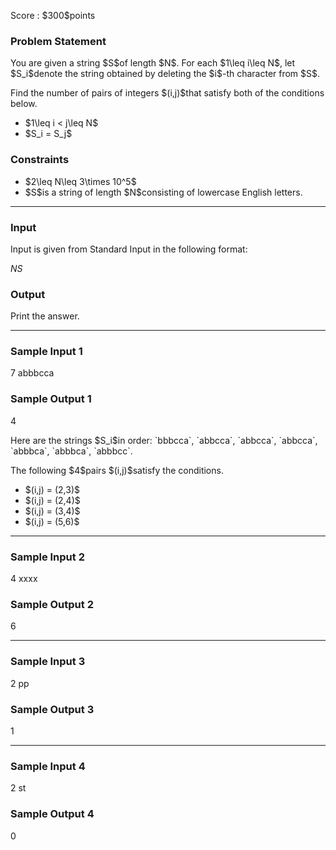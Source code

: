 
<div>

<span>

<span>

<p>
Score : $300$points
</p>

<div>

<section>

### **Problem Statement**

<p>
You are given a string $S$of length $N$.
For each $1\leq i\leq N$, let $S_i$denote the string obtained by deleting the $i$-th character from $S$.
</p>

<p>
Find the number of pairs of integers $(i,j)$that satisfy both of the conditions below.
</p>

<ul>

<li>
$1\leq i < j\leq N$
</li>

<li>
$S_i = S_j$
</li>

</ul>

</section>

</div>

<div>

<section>

### **Constraints**

<ul>

<li>
$2\leq N\leq 3\times 10^5$
</li>

<li>
$S$is a string of length $N$consisting of lowercase English letters.
</li>

</ul>

</section>

</div>

---

<div>

<div>

<section>

### **Input**

<p>
Input is given from Standard Input in the following format:
</p>

<div>

$N$$S$
</div>

</section>

</div>

<div>

<section>

### **Output**

<p>
Print the answer.
</p>

</section>

</div>

</div>

---

<div>

<section>

### **Sample Input 1**

<div>

7
abbbcca

</div>

</section>

</div>

<div>

<section>

### **Sample Output 1**

<div>

4

</div>

<p>
Here are the strings $S_i$in order: `bbbcca`, `abbcca`, `abbcca`, `abbcca`, `abbbca`, `abbbca`, `abbbcc`.
</p>

<p>
The following $4$pairs $(i,j)$satisfy the conditions.
</p>

<ul>

<li>
$(i,j) = (2,3)$
</li>

<li>
$(i,j) = (2,4)$
</li>

<li>
$(i,j) = (3,4)$
</li>

<li>
$(i,j) = (5,6)$
</li>

</ul>

</section>

</div>

---

<div>

<section>

### **Sample Input 2**

<div>

4
xxxx

</div>

</section>

</div>

<div>

<section>

### **Sample Output 2**

<div>

6

</div>

</section>

</div>

---

<div>

<section>

### **Sample Input 3**

<div>

2
pp

</div>

</section>

</div>

<div>

<section>

### **Sample Output 3**

<div>

1

</div>

</section>

</div>

---

<div>

<section>

### **Sample Input 4**

<div>

2
st

</div>

</section>

</div>

<div>

<section>

### **Sample Output 4**

<div>

0

</div>

</section>

</div>

</span>

</span>

</div>
